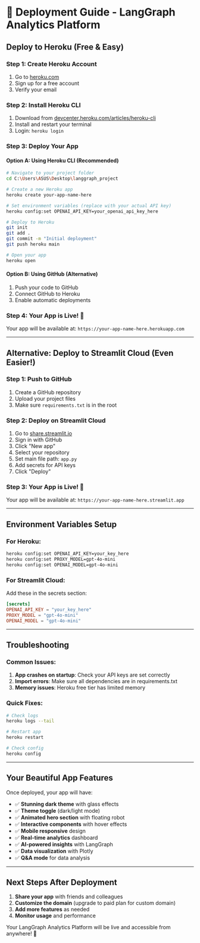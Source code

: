 # 🚀 Deployment Guide - LangGraph Analytics Platform

## Deploy to Heroku (Free & Easy)

### Step 1: Create Heroku Account
1. Go to [heroku.com](https://heroku.com)
2. Sign up for a free account
3. Verify your email

### Step 2: Install Heroku CLI
1. Download from [devcenter.heroku.com/articles/heroku-cli](https://devcenter.heroku.com/articles/heroku-cli)
2. Install and restart your terminal
3. Login: `heroku login`

### Step 3: Deploy Your App

#### Option A: Using Heroku CLI (Recommended)

```bash
# Navigate to your project folder
cd C:\Users\ASUS\Desktop\langgraph_project

# Create a new Heroku app
heroku create your-app-name-here

# Set environment variables (replace with your actual API key)
heroku config:set OPENAI_API_KEY=your_openai_api_key_here

# Deploy to Heroku
git init
git add .
git commit -m "Initial deployment"
git push heroku main

# Open your app
heroku open
```

#### Option B: Using GitHub (Alternative)

1. Push your code to GitHub
2. Connect GitHub to Heroku
3. Enable automatic deployments

### Step 4: Your App is Live! 🎉

Your app will be available at: `https://your-app-name-here.herokuapp.com`

---

## Alternative: Deploy to Streamlit Cloud (Even Easier!)

### Step 1: Push to GitHub
1. Create a GitHub repository
2. Upload your project files
3. Make sure `requirements.txt` is in the root

### Step 2: Deploy on Streamlit Cloud
1. Go to [share.streamlit.io](https://share.streamlit.io)
2. Sign in with GitHub
3. Click "New app"
4. Select your repository
5. Set main file path: `app.py`
6. Add secrets for API keys
7. Click "Deploy"

### Step 3: Your App is Live! 🎉

Your app will be available at: `https://your-app-name-here.streamlit.app`

---

## Environment Variables Setup

### For Heroku:
```bash
heroku config:set OPENAI_API_KEY=your_key_here
heroku config:set PROXY_MODEL=gpt-4o-mini
heroku config:set OPENAI_MODEL=gpt-4o-mini
```

### For Streamlit Cloud:
Add these in the secrets section:
```toml
[secrets]
OPENAI_API_KEY = "your_key_here"
PROXY_MODEL = "gpt-4o-mini"
OPENAI_MODEL = "gpt-4o-mini"
```

---

## Troubleshooting

### Common Issues:
1. **App crashes on startup**: Check your API keys are set correctly
2. **Import errors**: Make sure all dependencies are in requirements.txt
3. **Memory issues**: Heroku free tier has limited memory

### Quick Fixes:
```bash
# Check logs
heroku logs --tail

# Restart app
heroku restart

# Check config
heroku config
```

---

## Your Beautiful App Features

Once deployed, your app will have:
- ✅ **Stunning dark theme** with glass effects
- ✅ **Theme toggle** (dark/light mode)
- ✅ **Animated hero section** with floating robot
- ✅ **Interactive components** with hover effects
- ✅ **Mobile responsive** design
- ✅ **Real-time analytics** dashboard
- ✅ **AI-powered insights** with LangGraph
- ✅ **Data visualization** with Plotly
- ✅ **Q&A mode** for data analysis

---

## Next Steps After Deployment

1. **Share your app** with friends and colleagues
2. **Customize the domain** (upgrade to paid plan for custom domain)
3. **Add more features** as needed
4. **Monitor usage** and performance

Your LangGraph Analytics Platform will be live and accessible from anywhere! 🌟